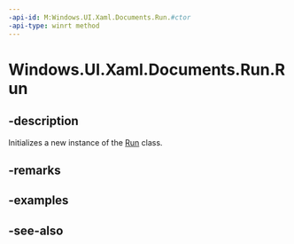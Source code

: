 ```yaml
---
-api-id: M:Windows.UI.Xaml.Documents.Run.#ctor
-api-type: winrt method
---
```


<!-- Method syntax
public Run()
-->

# Windows.UI.Xaml.Documents.Run.Run

## -description
Initializes a new instance of the [Run](run.md) class.


## -remarks

## -examples

## -see-also
